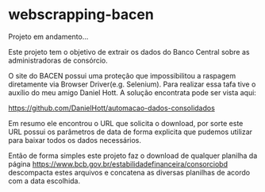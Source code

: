 # webscrapping-bacen
Projeto em andamento...

Este projeto tem o objetivo de extrair os dados do Banco Central sobre as administradoras de consórcio. 

O site do BACEN possui uma proteção que impossibilitou a raspagem diretamente via Browser Driver(e.g. Selenium). Para realizar essa tafa tive o auxílio do meu amigo Daniel Hott. A solução encontrata pode ser vista aqui:

https://github.com/DanielHott/automacao-dados-consolidados

Em resumo ele encontrou o URL que solicita o download, por sorte este URL possui os parâmetros de data de forma explicita que pudemos utilizar para baixar todos os dados necessários.

Então de forma simples este projeto faz o download de qualquer planilha da página 
https://www.bcb.gov.br/estabilidadefinanceira/consorciobd
descompacta estes arquivos e concatena as diversas planilhas de acordo com a data escolhida. 